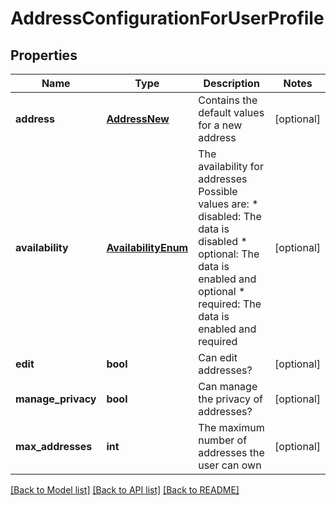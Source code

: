 # AddressConfigurationForUserProfile

## Properties
Name | Type | Description | Notes
------------ | ------------- | ------------- | -------------
**address** | [**AddressNew**](AddressNew.md) | Contains the default values for a new address | [optional] 
**availability** | [**AvailabilityEnum**](AvailabilityEnum.md) | The availability for addresses Possible values are: * disabled: The data is disabled * optional: The data is enabled and optional * required: The data is enabled and required  | [optional] 
**edit** | **bool** | Can edit addresses? | [optional] 
**manage_privacy** | **bool** | Can manage the privacy of addresses? | [optional] 
**max_addresses** | **int** | The maximum number of addresses the user can own | [optional] 

[[Back to Model list]](../README.md#documentation-for-models) [[Back to API list]](../README.md#documentation-for-api-endpoints) [[Back to README]](../README.md)



